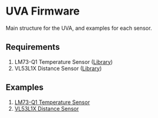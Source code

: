 # UVA Firmware #

Main structure for the UVA, and examples for each sensor.

## Requirements ##

1. LM73-Q1 Temperature Sensor ([Library](https://github.com/zkemble/LM73))
2. VL53L1X Distance Sensor ([Library](https://github.com/sparkfun/SparkFun_VL53L1X_Arduino_Library))

## Examples ##

1. [LM73-Q1 Temperature Sensor](examples/LM73/README.md)
2. [VL53L1X Distance Sensor](examples/VL53L1X/README.md)
